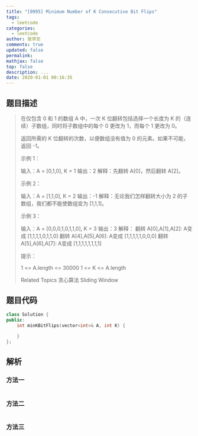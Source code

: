 ```yaml
---
title: "[0995] Minimum Number of K Consecutive Bit Flips"
tags:
  - leetcode
categories:
  - leetcode
author: 张学志
comments: true
updated: false
permalink:
mathjax: false
top: false
description: ...
date: 2020-01-01 00:16:35
---
```


## 题目描述

> 在仅包含 0 和 1 的数组 A 中，一次 K 位翻转包括选择一个长度为 K 的（连续）子数组，同时将子数组中的每个 0 更改为 1，而每个 1 更改为 0。 
> 
> 返回所需的 K 位翻转的次数，以便数组没有值为 0 的元素。如果不可能，返回 -1。 
> 
> 
> 
> 示例 1： 
> 
> 输入：A = [0,1,0], K = 1
> 输出：2
> 解释：先翻转 A[0]，然后翻转 A[2]。
> 
> 
> 示例 2： 
> 
> 输入：A = [1,1,0], K = 2
> 输出：-1
> 解释：无论我们怎样翻转大小为 2 的子数组，我们都不能使数组变为 [1,1,1]。
> 
> 
> 示例 3： 
> 
> 输入：A = [0,0,0,1,0,1,1,0], K = 3
> 输出：3
> 解释：
> 翻转 A[0],A[1],A[2]: A变成 [1,1,1,1,0,1,1,0]
> 翻转 A[4],A[5],A[6]: A变成 [1,1,1,1,1,0,0,0]
> 翻转 A[5],A[6],A[7]: A变成 [1,1,1,1,1,1,1,1]
> 
> 
> 
> 
> 提示： 
> 
> 
> 1 <= A.length <= 30000 
> 1 <= K <= A.length 
> 
> Related Topics 贪心算法 Sliding Window

## 题目代码

```cpp
class Solution {
public:
    int minKBitFlips(vector<int>& A, int K) {
        
    }
};
```

## 解析

### 方法一

```cpp

```

### 方法二

```cpp

```

### 方法三

```cpp

```

